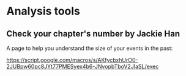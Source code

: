# Analysis tools
## Check your chapter's number by Jackie Han
A page to help you understand the size of your events in the past:

https://script.google.com/macros/s/AKfycbxhUrO0-2JUBpw60pc8JYt77PMESyex4b6-JNvopbTboV2JIaSL/exec

